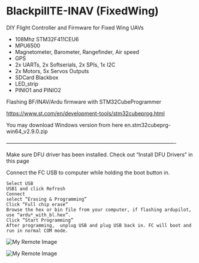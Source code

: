 # BlackpillTE-INAV (FixedWing)
DIY Flight Controller and Firmware for Fixed Wing UAVs

* 108Mhz STM32F411CEU6
* MPU6500
* Magnetometer, Barometer, Rangefinder, Air speed
* GPS
* 2x UARTs, 2x Softserials, 2x SPIs, 1x I2C
* 2x Motors, 5x Servos Outputs
* SDCard Blackbox
* LED_strip
* PINIO1 and PINIO2


Flashing BF/INAV/Ardu firmware with STM32CubeProgrammer

https://www.st.com/en/development-tools/stm32cubeprog.html

You may download Windows version from here  en.stm32cubeprg-win64_v2.9.0.zip

————————————————————————————————-

Make sure DFU driver has been installed. Check out “Install DFU Drivers” in this page

Connect the FC USB to computer while holding the boot button in.

    Select USB
    USB1 and click Refresh
    Connect
    select “Erasing & Programming”
    Click “Full chip erase”
    Browse the hex or bin file from your computer, if flashing ardupilot, use “ardu*_with_bl.hex”.
    Click “Start Programming”
    After programming,  unplug USB and plug USB back in. FC will boot and run in normal COM mode.

![My Remote Image](https://github.com/EonClaw/BlackpillTE-INAV-FixedWing-/blob/main/stm32CubeProg-1.jpg?dl=0)

![My Remote Image](https://github.com/EonClaw/BlackpillTE-INAV-FixedWing-/blob/main/stm32CubeProg-2.jpg?dl=0)
